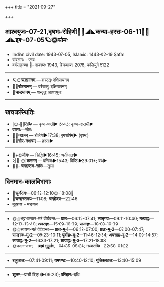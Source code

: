 +++
title = "2021-09-27"

+++
## आश्वयुजः-07-21,वृषभः-रोहिणी🌛🌌◢◣कन्या-हस्तः-06-11🌌🌞◢◣इषः-07-05🪐🌞सोमः
- Indian civil date: 1943-07-05, Islamic: 1443-02-19 Ṣafar
- संवत्सरः - प्लवः
- वर्षसङ्ख्या 🌛- शकाब्दः 1943, विक्रमाब्दः 2078, कलियुगे 5122
___________________
- 🪐🌞**ऋतुमानम्** — शरदृतुः दक्षिणायनम्
- 🌌🌞**सौरमानम्** — वर्षऋतुः दक्षिणायनम्
- 🌛**चान्द्रमानम्** — शरदृतुः आश्वयुजः
___________________


## खचक्रस्थितिः
- |🌞-🌛|**तिथिः** — कृष्ण-षष्ठी►15:43; कृष्ण-सप्तमी►  
- **वासरः**—सोमः  
- 🌌🌛**नक्षत्रम्** — रोहिणी►17:38; मृगशीर्षम्► (वृषभः)  
- 🌌🌞**सौर-नक्षत्रम्** — हस्तः►  
___________________
- 🌛+🌞**योगः** — सिद्धिः►16:45; व्यतीपातः►  
- २|🌛-🌞|**करणम्** — वणिजः►15:43; विष्टिः►29:01*; बवः►  
- 🌌🌛- **चन्द्राष्टम-राशिः**—तुला  


## दिनमान-कालविभागाः
- 🌅**सूर्योदयः**—06:12-12:10🌞️-18:08🌇  
- 🌛**चन्द्रास्तमयः**—11:08; **चन्द्रोदयः**—22:46  
- मूढग्रहाः - मङ्गलः
___________________
- 🌞⚝भट्टभास्कर-मते वीर्यवन्तः— **प्रातः**—06:12-07:41; **साङ्गवः**—09:11-10:40; **मध्याह्नः**—12:10-13:40; **अपराह्णः**—15:09-16:39; **सायाह्नः**—18:08-19:39  
- 🌞⚝सायण-मते वीर्यवन्तः— **प्रातः-मु॰1**—06:12-07:00; **प्रातः-मु॰2**—07:00-07:47; **साङ्गवः-मु॰2**—09:23-10:11; **पूर्वाह्णः-मु॰2**—11:46-12:34; **अपराह्णः-मु॰2**—14:09-14:57; **सायाह्नः-मु॰2**—16:33-17:21; **सायाह्नः-मु॰3**—17:21-18:08  
- 🌞कालान्तरम्— **ब्राह्मं मुहूर्तम्**—04:35-05:24; **मध्यरात्रिः**—22:58-01:22  
___________________
- **राहुकालः**—07:41-09:11; **यमघण्टः**—10:40-12:10; **गुलिककालः**—13:40-15:09  
___________________
- **शूलम्**—प्राची दिक् (►09:23); **परिहारः**–दधि  
___________________

